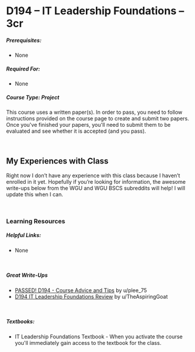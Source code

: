 # D194 – IT Leadership Foundations – 3cr
<h5>Prerequisites:</h5>
<ul>
<li>None</li>
</ul>

<h5>Required For:</h5>
<ul>
<li>None</li>
</ul>

<h5><b>Course Type:</b> Project</h5> 
<P>This course uses a written paper(s). In order to pass, you need to follow instructions provided on the course page to create and submit two papers. Once you've finished your papers, you'll need to submit them to be evaluated and see whether it is accepted (and you pass).</p>

<br />

<h2>My Experiences with Class</h2>
<p>Right now I don’t have any experience with this class because I haven’t enrolled in it yet. Hopefully if you’re looking for information, the awesome write-ups below from the WGU and WGU BSCS subreddits will help! I will update this when I can.</p>

<br />

<h3>Learning Resources</h3>

<h5>Helpful Links:</h5>
<ul>
  <li>None</li>
</ul>

<br />

<h5>Great Write-Ups</h5>
<ul>
  <li><a href="https://www.reddit.com/r/WGU_CompSci/comments/jo3k04/passed_d194_course_advice_and_tips/">PASSED! D194 - Course Advice and Tips</a> by u/plee_75</li>
  <li><a href="https://www.reddit.com/r/WGUIT/comments/k3o3ha/d194_it_leadership_foundations_review/">D194 IT Leadership Foundations Review</a> by u/TheAspiringGoat</li>
</ul>

<br />

<h5>Textbooks:</h5>
<ul>
  <li>IT Leadership Foundations Textbook - When you activate the course you'll immediately gain access to the textbook for the class.</li>
</ul>
